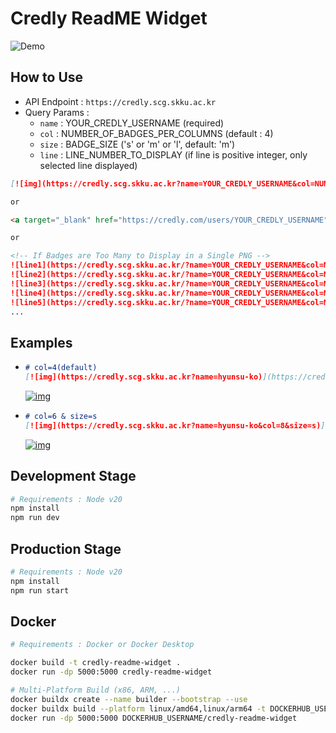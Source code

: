 # Credly ReadME Widget
![Demo](https://credly.scg.skku.ac.kr/?name=seungryel-sim&col=5&size=s)

## How to Use
- API Endpoint : `https://credly.scg.skku.ac.kr`
- Query Params :
    - `name` : YOUR_CREDLY_USERNAME (required)
    - `col` : NUMBER_OF_BADGES_PER_COLUMNS (default : 4)
    - `size` : BADGE_SIZE ('s' or 'm' or 'l', default: 'm')
    - `line` : LINE_NUMBER_TO_DISPLAY (if line is positive integer, only selected line displayed)

```markdown
[![img](https://credly.scg.skku.ac.kr?name=YOUR_CREDLY_USERNAME&col=NUMBER_OF_BADGES_PER_COLUMNS&size=BADGE_SIZE)](https://credly.com/users/YOUR_CREDLY_USERNAME)

or

<a target="_blank" href="https://credly.com/users/YOUR_CREDLY_USERNAME"><img src="https://credly.scg.skku.ac.kr?name=YOUR_CREDLY_USERNAME&col=NUMBER_OF_BADGES_PER_COLUMNS&size=BADGE_SIZE" /></a>

or

<!-- If Badges are Too Many to Display in a Single PNG -->
![line1](https://credly.scg.skku.ac.kr/?name=YOUR_CREDLY_USERNAME&col=NUMBER_OF_BADGES_PER_COLUMNS&line=1)<br/>
![line2](https://credly.scg.skku.ac.kr/?name=YOUR_CREDLY_USERNAME&col=NUMBER_OF_BADGES_PER_COLUMNS&line=2)<br/>
![line3](https://credly.scg.skku.ac.kr/?name=YOUR_CREDLY_USERNAME&col=NUMBER_OF_BADGES_PER_COLUMNS&line=3)<br/>
![line4](https://credly.scg.skku.ac.kr/?name=YOUR_CREDLY_USERNAME&col=NUMBER_OF_BADGES_PER_COLUMNS&line=4)<br/>
![line5](https://credly.scg.skku.ac.kr/?name=YOUR_CREDLY_USERNAME&col=NUMBER_OF_BADGES_PER_COLUMNS&line=5)<br/>
...
```

## Examples
- ```markdown
  # col=4(default)
  [![img](https://credly.scg.skku.ac.kr?name=hyunsu-ko)](https://credly.com/users/hyunsu-ko)
  ```
  [![img](https://credly.scg.skku.ac.kr?name=hyunsu-ko)](https://credly.com/users/hyunsu-ko)
- ```markdown
  # col=6 & size=s
  [![img](https://credly.scg.skku.ac.kr?name=hyunsu-ko&col=8&size=s)](https://credly.com/users/hyunsu-ko)
  ```
  [![img](https://credly.scg.skku.ac.kr?name=hyunsu-ko&col=8&size=s)](https://credly.com/users/hyunsu-ko)

## Development Stage
```bash
# Requirements : Node v20
npm install
npm run dev
```

## Production Stage
```bash
# Requirements : Node v20
npm install
npm run start
```

## Docker
```bash
# Requirements : Docker or Docker Desktop

docker build -t credly-readme-widget .
docker run -dp 5000:5000 credly-readme-widget

# Multi-Platform Build (x86, ARM, ...)
docker buildx create --name builder --bootstrap --use
docker buildx build --platform linux/amd64,linux/arm64 -t DOCKERHUB_USERNAME/credly-readme-widget --push .
docker run -dp 5000:5000 DOCKERHUB_USERNAME/credly-readme-widget
```
